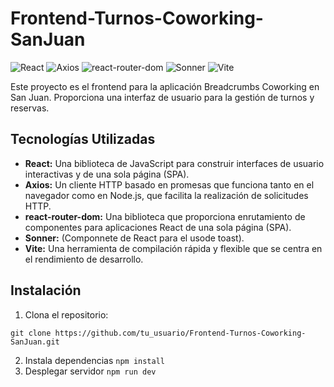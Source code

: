 # Frontend-Turnos-Coworking-SanJuan

![React](https://img.shields.io/badge/React-17.0.2-blue)
![Axios](https://img.shields.io/badge/Axios-0.24.0-brightgreen)
![react-router-dom](https://img.shields.io/badge/react--router--dom-5.3.0-orange)
![Sonner](https://img.shields.io/badge/Sonner-1.0.0-yellow)
![Vite](https://img.shields.io/badge/Vite-2.7.10-lightgrey)

Este proyecto es el frontend para la aplicación Breadcrumbs Coworking en San Juan. Proporciona una interfaz de usuario para la gestión de turnos y reservas.

## Tecnologías Utilizadas

- **React:** Una biblioteca de JavaScript para construir interfaces de usuario interactivas y de una sola página (SPA).
- **Axios:** Un cliente HTTP basado en promesas que funciona tanto en el navegador como en Node.js, que facilita la realización de solicitudes HTTP.
- **react-router-dom:** Una biblioteca que proporciona enrutamiento de componentes para aplicaciones React de una sola página (SPA).
- **Sonner:** (Componnete de React para el usode toast).
- **Vite:** Una herramienta de compilación rápida y flexible que se centra en el rendimiento de desarrollo.

## Instalación

1. Clona el repositorio:

```
git clone https://github.com/tu_usuario/Frontend-Turnos-Coworking-SanJuan.git
```
2. Instala dependencias ```npm install```
3. Desplegar servidor ```npm run dev```

   
